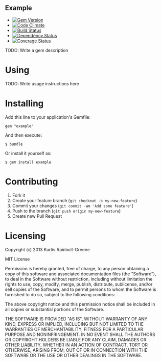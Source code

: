 Example
-------

  - [![Gem Version](https://badge.fury.io/rb/example.png)](https://rubygems.org/gems/example)
  - [![Code Climate](https://codeclimate.com/github/krainboltgreene/example.png)](https://codeclimate.com/github/krainboltgreene/example)
  - [![Build Status](https://travis-ci.org/krainboltgreene/example.png)](https://travis-ci.org/krainboltgreene/example)
  - [![Dependency Status](https://gemnasium.com/krainboltgreene/example.png)](https://gemnasium.com/krainboltgreene/example)
  - [![Coverage Status](https://coveralls.io/repos/krainboltgreene/example/badge.png?branch=master)](https://coveralls.io/r/krainboltgreene/example)


TODO: Write a gem description


Using
=====

TODO: Write usage instructions here


Installing
==========

Add this line to your application's Gemfile:

    gem "example"

And then execute:

    $ bundle

Or install it yourself as:

    $ gem install example


Contributing
============

  1. Fork it
  2. Create your feature branch (`git checkout -b my-new-feature`)
  3. Commit your changes (`git commit -am 'Add some feature'`)
  4. Push to the branch (`git push origin my-new-feature`)
  5. Create new Pull Request


Licensing
=========

Copyright (c) 2013 Kurtis Rainbolt-Greene

MIT License

Permission is hereby granted, free of charge, to any person obtaining
a copy of this software and associated documentation files (the
"Software"), to deal in the Software without restriction, including
without limitation the rights to use, copy, modify, merge, publish,
distribute, sublicense, and/or sell copies of the Software, and to
permit persons to whom the Software is furnished to do so, subject to
the following conditions:

The above copyright notice and this permission notice shall be
included in all copies or substantial portions of the Software.

THE SOFTWARE IS PROVIDED "AS IS", WITHOUT WARRANTY OF ANY KIND,
EXPRESS OR IMPLIED, INCLUDING BUT NOT LIMITED TO THE WARRANTIES OF
MERCHANTABILITY, FITNESS FOR A PARTICULAR PURPOSE AND
NONINFRINGEMENT. IN NO EVENT SHALL THE AUTHORS OR COPYRIGHT HOLDERS BE
LIABLE FOR ANY CLAIM, DAMAGES OR OTHER LIABILITY, WHETHER IN AN ACTION
OF CONTRACT, TORT OR OTHERWISE, ARISING FROM, OUT OF OR IN CONNECTION
WITH THE SOFTWARE OR THE USE OR OTHER DEALINGS IN THE SOFTWARE.
